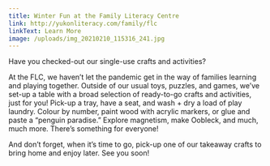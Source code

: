 ```yaml
---
title: Winter Fun at the Family Literacy Centre
link: http://yukonliteracy.com/family/flc
linkText: Learn More
image: /uploads/img_20210210_115316_241.jpg
---
```

Have you checked-out our single-use crafts and activities?                       

At the FLC, we haven’t let the pandemic get in the way of families learning and playing together. Outside of our usual toys, puzzles, and games, we’ve set-up a table with a broad selection of ready-to-go crafts and activities, just for you! Pick-up a tray, have a seat, and wash + dry a load of play laundry. Colour by number, paint wood with acrylic markers, or glue and paste a “penguin paradise.” Explore magnetism, make Oobleck, and much, much more. There’s something for everyone!

And don’t forget, when it’s time to go, pick-up one of our takeaway crafts to bring home and enjoy later. See you soon!